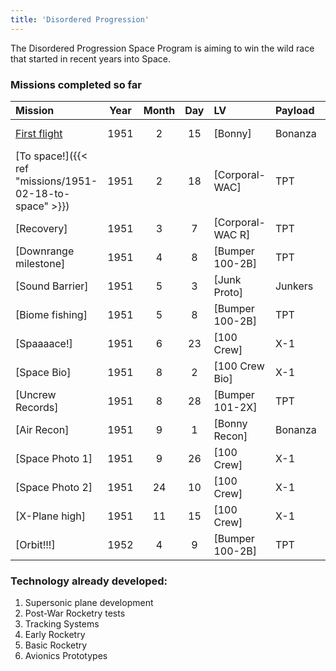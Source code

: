 ```yaml
---
title: 'Disordered Progression'
---
```


The Disordered Progression Space Program is aiming to win the wild race that started in recent years into Space. 

### Missions completed so far 


| Mission                                                     | Year | Month | Day | LV                                          | Payload | Destination           |
|:------------------------------------------------------------|:----:|:-----:|:---:|:--------------------------------------------|:--------|:----------------------|
| [First flight](/missions/1951-02-15-first-launch.md)  | 1951 | 2     | 15  | [Bonny]        | Bonanza | Atmospheric flight    |
| [To space!]({{< ref "missions/1951-02-18-to-space" >}})     | 1951 | 2     | 18  | [Corporal-WAC] | TPT     | Sub-Orbital           |
| [Recovery]     | 1951 | 3     | 7   | [Corporal-WAC R] | TPT     | Sub-Orbital           |
| [Downrange milestone]  | 1951 | 4     | 8   | [Bumper 100-2B]  | TPT     | Sub-Orbital           |
| [Sound Barrier]  | 1951 | 5     | 3   | [Junk Proto] | Junkers | Atmospheric flight    |
| [Biome fishing]  | 1951 | 5     | 8   | [Bumper 100-2B] | TPT | Sub-Orbital         |
| [Spaaaace!]      | 1951 | 6     | 23  | [100 Crew]        | X-1     | Sub-Orbital           |
| [Space Bio]      | 1951 |  8    |  2  | [100 Crew Bio]    | X-1     | Sub-Orbital           |
| [Uncrew Records] | 1951 | 8     | 28   | [Bumper 101-2X] | TPT | Sub-Orbital       |
| [Air Recon] | 1951 | 9     | 1   | [Bonny Recon]     | Bonanza | Atmospheric flight    |
| [Space Photo 1]  | 1951 | 9     |  26 | [100 Crew]      | X-1     | Sub-Orbital           |
| [Space Photo 2]  | 1951 |  24   |  10 | [100 Crew]      | X-1     | Sub-Orbital           |
| [X-Plane high]    | 1951 | 11    | 15  | [100 Crew]       | X-1     | Sub-Orbital           |
| [Orbit!!!]  | 1952 | 4     | 9   | [Bumper 100-2B] | TPT     | Sub-Orbital           |

### Technology already developed:

1. Supersonic plane development
1. Post-War Rocketry tests
1. Tracking Systems
1. Early Rocketry
1. Basic Rocketry
1. Avionics Prototypes
